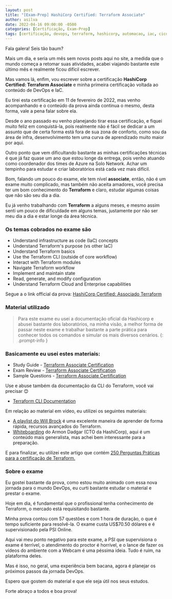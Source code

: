 ```yaml
---
layout: post
title: "[Exam-Prep] HashiCorp Certified: Terraform Associate"
author: asilva
date: 2022-04-16 09:00:00 -0500
categories: [Certificação, Exam-Prep]
tags: [certificação, devops, terraform, hashicorp, automacao, iac, cicd]
---
```


Fala galera! Seis tão baum?

Mais um dia, e seria um mês sem novos posts aqui no site, a medida que o mundo começa a retomar suas atividades, acabei viajando bastante este último mês e realmente ficou difícil escrever.

Mas vamos lá, enfim, vou escrever sobre a certificação **HashiCorp Certified: Terraform Associate** e minha primeira certificação voltada ao conteúdo de DevOps e IaC.

Eu tirei esta certificação em 11 de fevereiro de 2022, mas venho acompanhando e o conteúdo da prova ainda continua o mesmo, desta forma, vale a pena falar sobre ela.

Desde o ano passado eu venho planejando tirar essa certificação, e fiquei muito feliz em conquistá-la, pois realmente não é fácil se dedicar a um assunto que de certa forma está fora de sua zona de conforto, como sou da área de infra, desenvolvimento tem uma curva de aprendizado muito maior por aqui.

Outro ponto que vem dificultando bastante as minhas certificações técnicas é que já faz quase um ano que estou longe da entrega, pois venho atuando como coordenador dos times de Azure na Solo Network. Achar um tempinho para estudar e criar laboratórios está cada vez mais difícil.

Bom, falando um pouco do exame, ele tem nível **associate**, então, não é um exame muito complicado, mas também não aceita amadores, você precisa ter um bom conhecimento do **Terraform** e claro, estudar algumas coisas que não são seu dia a dia.

Eu já venho trabalhando com **Terraform** a alguns meses, e mesmo assim senti um pouco de dificuldade em alguns temas, justamente por não ser meu dia a dia e estar longe da área técnica.

### **Os temas cobrados no exame são**

* Understand infrastructure as code (IaC) concepts
* Understand Terraform's purpose (vs other IaC)
* Understand Terraform basics
* Use the Terraform CLI (outside of core workflow)
* Interact with Terraform modules
* Navigate Terraform workflow
* Implement and maintain state
* Read, generate, and modify configuration
* Understand Terraform Cloud and Enterprise capabilities

Segue a o link official da prova: <a href="https://www.hashicorp.com/certification/terraform-associate" target="_blank"> HashiCorp Certified: Associado Terraform</a>

### **Material utilizado**

> Para este exame eu usei a documentação oficial da Hashicorp e abusei bastante dos laboratórios, na minha visão, a melhor forma de passar neste exame e trabalhar bastante a parte prática para conhecer todos os comandos e simular os mais diversos cenários.
{: .prompt-info }

### **Basicamente eu usei estes materiais:**

* Study Guide - <a href="https://learn.hashicorp.com/tutorials/terraform/associate-study" target="_blank"> Terraform Associate Certification</a>
* Exam Review - <a href="https://learn.hashicorp.com/tutorials/terraform/associate-review" target="_blank"> Terraform Associate Certification</a>
* Sample Questions - <a href="https://learn.hashicorp.com/tutorials/terraform/associate-questions" target="_blank"> Terraform Associate Certification</a>

Use e abuse também da documentação da CLI do Terraform, você vai precisar 😊

* <a href="https://www.terraform.io/cli" target="_blank">Terraform CLI Documentation</a>

Em relação ao material em vídeo, eu utilizei os seguintes materiais:

* <a href="https://www.youtube.com/playlist?list=PL8HowI-L-3_9bkocmR3JahQ4Y-Pbqs2Nt" target="_blank">A playlist do Will Brock</a> é uma excelente maneira de aprender de forma rápida, recursos avançados do Terraform.
* <a href="https://www.youtube.com/playlist?list=PL81sUbsFNc5bT9C9ZZxg4biWcwzkPGEfk" target="_blank">Whiteboarding</a> do Armon Dadgar (CTO da HashiCorp), aqui é um conteúdo mais generalista, mas achei bem interessante para a preparação.

E para finalizar, eu utilizei este artigo que contém <a href="https://medium.com/bb-tutorials-and-thoughts/250-practice-questions-for-terraform-associate-certification-7a3ccebe6a1a" target="_blank">250 Perguntas Práticas para a certificação de Terraform.</a>

### **Sobre o exame**

Eu gostei bastante da prova, como estou muito animado com essa nova jornada para o mundo DevOps, eu curti bastante estudar o material e prestar o exame.

Hoje em dia, é fundamental que o profissional tenha conhecimento de Terraform, o mercado está requisitando bastante.

Minha prova contou com 57 questões e com 1 hora de duração, o que é tempo suficiente para resolvê-la. O exame custa US$70.50 dólares e é supervisionado pela PSI Online.

Aqui vai meu ponto negativo para este exame, a PSI que supervisiona o exame é terrível, o atendimento do proctor é horrível, e o lance de fazer os vídeos do ambiente com a Webcam é uma péssima ideia. Tudo é ruim, na plataforma deles.

Mas é isso, no geral, uma experiência bem bacana, agora é planejar os próximos passos da jornada DevOps.

Espero que gostem do material e que ele seja útil nos seus estudos.

Forte abraço a todos e boa prova!


